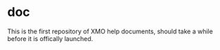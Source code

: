 # doc
This is the first repository of XMO help documents, should take a while before it is offically launched.
